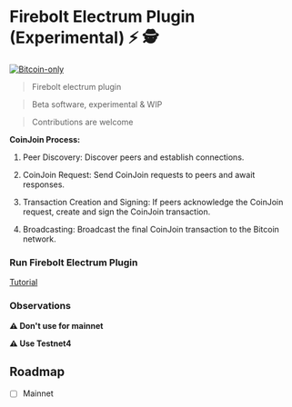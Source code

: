 # Firebolt Electrum Plugin (Experimental) ⚡ 🕵️

[![Bitcoin-only](https://img.shields.io/badge/bitcoin-only-FF9900?logo=bitcoin)](https://twentyone.world)

>Firebolt electrum plugin

>Beta software, experimental & WIP

>Contributions are welcome 

**CoinJoin Process:**

 1. Peer Discovery: Discover peers and establish connections.
 
 2. CoinJoin Request: Send CoinJoin requests to peers and await responses.
 
 3. Transaction Creation and Signing: If peers acknowledge the CoinJoin request, create and sign the CoinJoin transaction.
    
 4. Broadcasting: Broadcast the final CoinJoin transaction to the Bitcoin network.

### Run Firebolt Electrum Plugin

[Tutorial](https://github.com/AreaLayer/firebolt-electrum/blob/main/docs/tutorial.md)
  
### Observations

**⚠️ Don't use for mainnet**

**⚠️ Use Testnet4**

## Roadmap

- [ ] Mainnet
